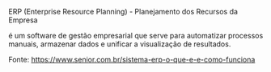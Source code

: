 ERP (Enterprise Resource Planning) - Planejamento dos Recursos da Empresa

é um software de gestão empresarial que serve para automatizar processos manuais, armazenar dados e unificar a visualização de resultados.



Fonte: https://www.senior.com.br/sistema-erp-o-que-e-e-como-funciona